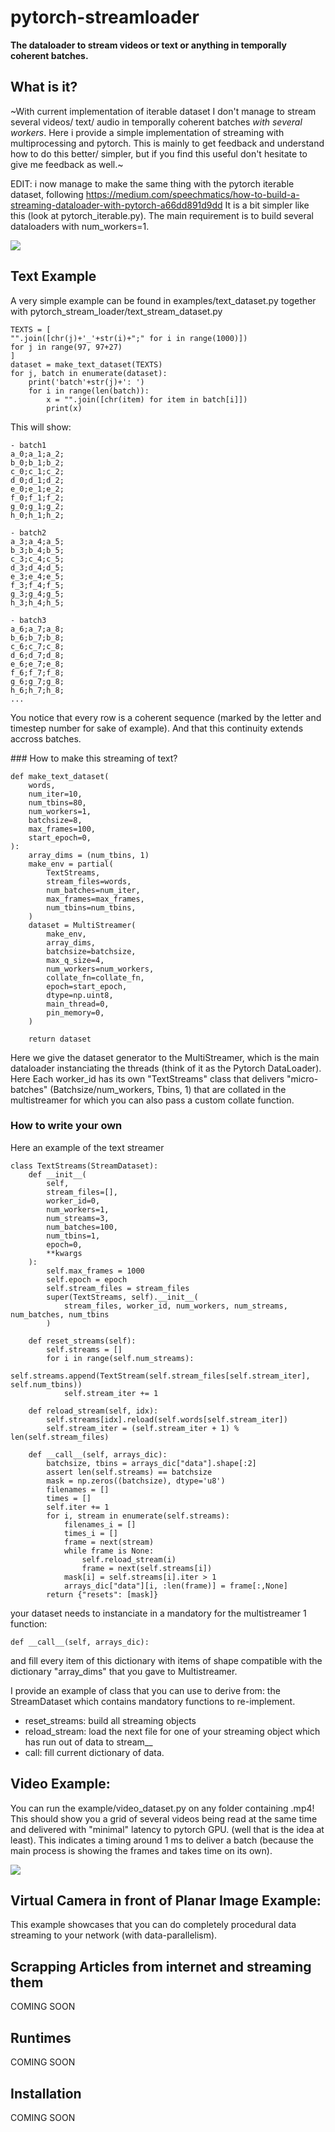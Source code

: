 # pytorch-streamloader

**The dataloader to stream videos or text or anything in temporally coherent batches.**

## What is it?

~With current implementation of iterable dataset I don't manage to stream several videos/ text/ audio in temporally coherent batches *with several workers*.
Here i provide a simple implementation of streaming with multiprocessing and pytorch.
This is mainly to get feedback and understand how to do this better/ simpler, but if you find this useful don't hesitate to give me feedback as well.~

EDIT: i now manage to make the same thing with the pytorch iterable dataset, following https://medium.com/speechmatics/how-to-build-a-streaming-dataloader-with-pytorch-a66dd891d9dd 
It is a bit simpler like this (look at pytorch_iterable.py). The main requirement is to build several dataloaders with num_workers=1.

![](data/dataloader_figure.jpg)

## Text Example

A very simple example can be found in examples/text_dataset.py together with pytorch_stream_loader/text_stream_dataset.py

```
TEXTS = [
"".join([chr(j)+'_'+str(i)+";" for i in range(1000)])
for j in range(97, 97+27)
]
dataset = make_text_dataset(TEXTS)
for j, batch in enumerate(dataset):
    print('batch'+str(j)+': ')
    for i in range(len(batch)):
        x = "".join([chr(item) for item in batch[i]])
        print(x)
```
This will show: 
```
- batch1
a_0;a_1;a_2;
b_0;b_1;b_2;
c_0;c_1;c_2;
d_0;d_1;d_2;
e_0;e_1;e_2;
f_0;f_1;f_2;
g_0;g_1;g_2;
h_0;h_1;h_2;

- batch2
a_3;a_4;a_5;
b_3;b_4;b_5;
c_3;c_4;c_5;
d_3;d_4;d_5;
e_3;e_4;e_5;
f_3;f_4;f_5;
g_3;g_4;g_5;
h_3;h_4;h_5;

- batch3
a_6;a_7;a_8;
b_6;b_7;b_8;
c_6;c_7;c_8;
d_6;d_7;d_8;
e_6;e_7;e_8;
f_6;f_7;f_8;
g_6;g_7;g_8;
h_6;h_7;h_8;
...
```
You notice that every row is a coherent sequence (marked by the letter and timestep number for sake of example). 
And that this continuity extends accross batches.

### How to make this streaming of text?
```
def make_text_dataset(
    words,
    num_iter=10,
    num_tbins=80,
    num_workers=1,
    batchsize=8,
    max_frames=100,
    start_epoch=0,
):
    array_dims = (num_tbins, 1)
    make_env = partial(
        TextStreams,
        stream_files=words,
        num_batches=num_iter,
        max_frames=max_frames,
        num_tbins=num_tbins,
    )
    dataset = MultiStreamer(
        make_env,
        array_dims,  
        batchsize=batchsize,
        max_q_size=4,
        num_workers=num_workers,
        collate_fn=collate_fn,
        epoch=start_epoch,
        dtype=np.uint8,
        main_thread=0,
        pin_memory=0,
    )

    return dataset
```
Here we give the dataset generator to the MultiStreamer, which is the main dataloader instanciating the threads (think of it as the Pytorch DataLoader). 
Here Each worker_id has its own "TextStreams" class that delivers "micro-batches" (Batchsize/num_workers, Tbins, 1) that are collated in the multistreamer for which you can also pass a custom collate function.

### How to write your own 

Here an example of the text streamer

``` 
class TextStreams(StreamDataset):
    def __init__(
        self,
        stream_files=[],
        worker_id=0,
        num_workers=1,
        num_streams=3,
        num_batches=100,
        num_tbins=1,
        epoch=0,
        **kwargs
    ):
        self.max_frames = 1000
        self.epoch = epoch
        self.stream_files = stream_files
        super(TextStreams, self).__init__(
            stream_files, worker_id, num_workers, num_streams, num_batches, num_tbins
        )

    def reset_streams(self):
        self.streams = []
        for i in range(self.num_streams):
            self.streams.append(TextStream(self.stream_files[self.stream_iter], self.num_tbins))
            self.stream_iter += 1

    def reload_stream(self, idx):
        self.streams[idx].reload(self.words[self.stream_iter])
        self.stream_iter = (self.stream_iter + 1) % len(self.stream_files)

    def __call__(self, arrays_dic):
        batchsize, tbins = arrays_dic["data"].shape[:2]
        assert len(self.streams) == batchsize
        mask = np.zeros((batchsize), dtype='u8')
        filenames = []
        times = []
        self.iter += 1
        for i, stream in enumerate(self.streams):
            filenames_i = []
            times_i = []
            frame = next(stream)
            while frame is None:
                self.reload_stream(i)
                frame = next(self.streams[i])
            mask[i] = self.streams[i].iter > 1
            arrays_dic["data"][i, :len(frame)] = frame[:,None]
        return {"resets": [mask]}
``` 

your dataset needs to instanciate in a mandatory for the multistreamer 1 function:

``` 
def __call__(self, arrays_dic):
```
and fill every item of this dictionary with items of shape compatible with the dictionary "array_dims" that you gave to Multistreamer.

I provide an example of class that you can use to derive from: the StreamDataset which contains mandatory functions to re-implement.

- reset_streams: build all streaming objects
- reload_stream: load the next file for one of your streaming object which has run out of data to stream__
- call: fill current dictionary of data.




## Video Example:

You can run the example/video_dataset.py on any folder containing .mp4! 
This should show you a grid of several videos being read at the same time and delivered with "minimal" latency to pytorch GPU. (well that is the idea at least). This indicates a timing around 1 ms to deliver a batch (because the main process is showing the frames and takes time on its own).

![](data/example_video.gif)

## Virtual Camera in front of Planar Image Example:

This example showcases that you can do completely procedural data streaming to your network (with data-parallelism).

## Scrapping Articles from internet and streaming them

COMING SOON


## Runtimes

COMING SOON



## Installation

COMING SOON


